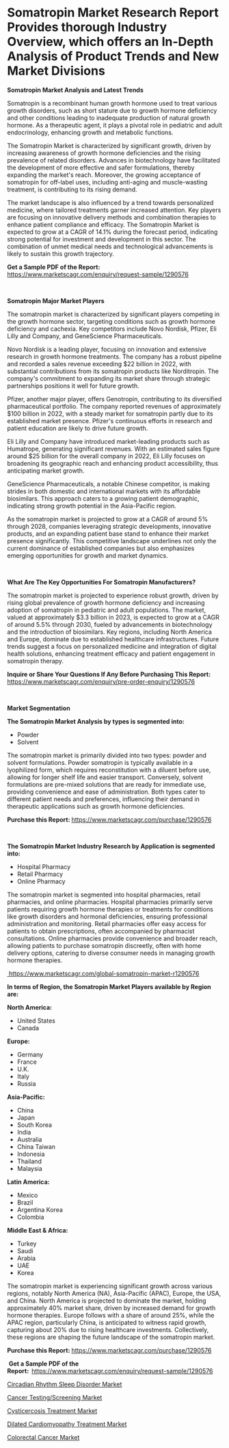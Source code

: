 <p><h1>Somatropin Market Research Report Provides thorough Industry Overview, which offers an In-Depth Analysis of Product Trends and New Market Divisions</h1></p><p><strong>Somatropin Market Analysis and Latest Trends</strong></p>
<p><p>Somatropin is a recombinant human growth hormone used to treat various growth disorders, such as short stature due to growth hormone deficiency and other conditions leading to inadequate production of natural growth hormone. As a therapeutic agent, it plays a pivotal role in pediatric and adult endocrinology, enhancing growth and metabolic functions.</p><p>The Somatropin Market is characterized by significant growth, driven by increasing awareness of growth hormone deficiencies and the rising prevalence of related disorders. Advances in biotechnology have facilitated the development of more effective and safer formulations, thereby expanding the market's reach. Moreover, the growing acceptance of somatropin for off-label uses, including anti-aging and muscle-wasting treatment, is contributing to its rising demand.</p><p>The market landscape is also influenced by a trend towards personalized medicine, where tailored treatments garner increased attention. Key players are focusing on innovative delivery methods and combination therapies to enhance patient compliance and efficacy. The Somatropin Market is expected to grow at a CAGR of 14.1% during the forecast period, indicating strong potential for investment and development in this sector. The combination of unmet medical needs and technological advancements is likely to sustain this growth trajectory.</p></p>
<p><strong>Get a Sample PDF of the Report:&nbsp;</strong> <a href="https://www.marketscagr.com/enquiry/request-sample/1290576?utm_campaign=2010&utm_medium=2&utm_source=Github&utm_content=ia&utm_term=03032025&utm_id=somatropin">https://www.marketscagr.com/enquiry/request-sample/1290576</a></p>
<p>&nbsp;</p>
<p><strong>Somatropin Major Market Players</strong></p>
<p><p>The somatropin market is characterized by significant players competing in the growth hormone sector, targeting conditions such as growth hormone deficiency and cachexia. Key competitors include Novo Nordisk, Pfizer, Eli Lilly and Company, and GeneScience Pharmaceuticals.</p><p>Novo Nordisk is a leading player, focusing on innovation and extensive research in growth hormone treatments. The company has a robust pipeline and recorded a sales revenue exceeding $22 billion in 2022, with substantial contributions from its somatropin products like Norditropin. The company's commitment to expanding its market share through strategic partnerships positions it well for future growth.</p><p>Pfizer, another major player, offers Genotropin, contributing to its diversified pharmaceutical portfolio. The company reported revenues of approximately $100 billion in 2022, with a steady market for somatropin partly due to its established market presence. Pfizer's continuous efforts in research and patient education are likely to drive future growth.</p><p>Eli Lilly and Company have introduced market-leading products such as Humatrope, generating significant revenues. With an estimated sales figure around $25 billion for the overall company in 2022, Eli Lilly focuses on broadening its geographic reach and enhancing product accessibility, thus anticipating market growth.</p><p>GeneScience Pharmaceuticals, a notable Chinese competitor, is making strides in both domestic and international markets with its affordable biosimilars. This approach caters to a growing patient demographic, indicating strong growth potential in the Asia-Pacific region.</p><p>As the somatropin market is projected to grow at a CAGR of around 5% through 2028, companies leveraging strategic developments, innovative products, and an expanding patient base stand to enhance their market presence significantly. This competitive landscape underlines not only the current dominance of established companies but also emphasizes emerging opportunities for growth and market dynamics.</p></p>
<p>&nbsp;</p>
<p><strong>What Are The Key Opportunities For Somatropin Manufacturers?</strong></p>
<p><p>The somatropin market is projected to experience robust growth, driven by rising global prevalence of growth hormone deficiency and increasing adoption of somatropin in pediatric and adult populations. The market, valued at approximately $3.3 billion in 2023, is expected to grow at a CAGR of around 5.5% through 2030, fueled by advancements in biotechnology and the introduction of biosimilars. Key regions, including North America and Europe, dominate due to established healthcare infrastructures. Future trends suggest a focus on personalized medicine and integration of digital health solutions, enhancing treatment efficacy and patient engagement in somatropin therapy.</p></p>
<p><strong>Inquire or Share Your Questions If Any Before Purchasing This Report:</strong> <a href="https://www.marketscagr.com/enquiry/pre-order-enquiry/1290576?utm_campaign=2010&utm_medium=2&utm_source=Github&utm_content=ia&utm_term=03032025&utm_id=somatropin">https://www.marketscagr.com/enquiry/pre-order-enquiry/1290576</a></p>
<p>&nbsp;</p>
<p><strong>Market Segmentation</strong></p>
<p><strong>The Somatropin Market Analysis by types is segmented into:</strong></p>
<p><ul><li>Powder</li><li>Solvent</li></ul></p>
<p><p>The somatropin market is primarily divided into two types: powder and solvent formulations. Powder somatropin is typically available in a lyophilized form, which requires reconstitution with a diluent before use, allowing for longer shelf life and easier transport. Conversely, solvent formulations are pre-mixed solutions that are ready for immediate use, providing convenience and ease of administration. Both types cater to different patient needs and preferences, influencing their demand in therapeutic applications such as growth hormone deficiencies.</p></p>
<p><strong>Purchase this Report:&nbsp;</strong><a href="https://www.marketscagr.com/purchase/1290576?utm_campaign=2010&utm_medium=2&utm_source=Github&utm_content=ia&utm_term=03032025&utm_id=somatropin">https://www.marketscagr.com/purchase/1290576</a></p>
<p>&nbsp;</p>
<p><strong>The Somatropin Market Industry Research by Application is segmented into:</strong></p>
<p><ul><li>Hospital Pharmacy</li><li>Retail Pharmacy</li><li>Online Pharmacy</li></ul></p>
<p><p>The somatropin market is segmented into hospital pharmacies, retail pharmacies, and online pharmacies. Hospital pharmacies primarily serve patients requiring growth hormone therapies or treatments for conditions like growth disorders and hormonal deficiencies, ensuring professional administration and monitoring. Retail pharmacies offer easy access for patients to obtain prescriptions, often accompanied by pharmacist consultations. Online pharmacies provide convenience and broader reach, allowing patients to purchase somatropin discreetly, often with home delivery options, catering to diverse consumer needs in managing growth hormone therapies.</p></p>
<p><a href="https://www.marketscagr.com/global-somatropin-market-r1290576?utm_campaign=2010&utm_medium=2&utm_source=Github&utm_content=ia&utm_term=03032025&utm_id=somatropin">&nbsp;https://www.marketscagr.com/global-somatropin-market-r1290576</a></p>
<p><strong>In terms of Region, the Somatropin Market Players available by Region are:</strong></p>
<p>
    <p> <strong> North America: </strong>
        <ul>
            <li>United States</li>
            <li>Canada</li>
        </ul>
        </p> 
    <p> <strong> Europe: </strong>
        <ul>
            <li>Germany</li>
            <li>France</li>
            <li>U.K.</li>
            <li>Italy</li>
            <li>Russia</li>
        </ul>
        </p> 
    <p> <strong> Asia-Pacific: </strong>
        <ul>
            <li>China</li>
            <li>Japan</li>
            <li>South Korea</li>
            <li>India</li>
            <li>Australia</li>
            <li>China Taiwan</li>
            <li>Indonesia</li>
            <li>Thailand</li>
            <li>Malaysia</li>
        </ul>
        </p> 
    <p> <strong> Latin America: </strong>
        <ul>
            <li>Mexico</li>
            <li>Brazil</li>
            <li>Argentina Korea</li>
            <li>Colombia</li>
        </ul>
        </p> 
    <p> <strong> Middle East & Africa: </strong>
        <ul>
            <li>Turkey</li>
            <li>Saudi</li>
            <li>Arabia</li>
            <li>UAE</li>
            <li>Korea</li>
        </ul>
    </p>
    </p>
<p><p>The somatropin market is experiencing significant growth across various regions, notably North America (NA), Asia-Pacific (APAC), Europe, the USA, and China. North America is projected to dominate the market, holding approximately 40% market share, driven by increased demand for growth hormone therapies. Europe follows with a share of around 25%, while the APAC region, particularly China, is anticipated to witness rapid growth, capturing about 20% due to rising healthcare investments. Collectively, these regions are shaping the future landscape of the somatropin market.</p></p>
<p><strong>Purchase this Report: </strong><a href="https://www.marketscagr.com/purchase/1290576?utm_campaign=2010&utm_medium=2&utm_source=Github&utm_content=ia&utm_term=03032025&utm_id=somatropin">https://www.marketscagr.com/purchase/1290576</a></p>
<p>&nbsp;<strong>Get a Sample PDF of the Report:&nbsp;&nbsp;</strong><a href="https://www.marketscagr.com/enquiry/request-sample/1290576?utm_campaign=2010&utm_medium=2&utm_source=Github&utm_content=ia&utm_term=03032025&utm_id=somatropin">https://www.marketscagr.com/enquiry/request-sample/1290576</a></p>
<p><strong></strong></p>
<p><p><a href="https://github.com/lydiadrauth5/Market-Research-Report-List-1/blob/main/circadian-rhythm-sleep-disorder-market.md?utm_campaign=2010&utm_medium=2&utm_source=Github&utm_content=ia&utm_term=03032025&utm_id=somatropin">Circadian Rhythm Sleep Disorder Market</a></p><p><a href="https://github.com/dukawashviro/Market-Research-Report-List-1/blob/main/cancer-testingscreening-market.md?utm_campaign=2010&utm_medium=2&utm_source=Github&utm_content=ia&utm_term=03032025&utm_id=somatropin">Cancer Testing/Screening Market</a></p><p><a href="https://github.com/sofayahoo2023/Market-Research-Report-List-7/blob/main/cysticercosis-treatment-market.md?utm_campaign=2010&utm_medium=2&utm_source=Github&utm_content=ia&utm_term=03032025&utm_id=somatropin">Cysticercosis Treatment Market</a></p><p><a href="https://github.com/joannesouthgate/Market-Research-Report-List-5/blob/main/dilated-cardiomyopathy-treatment-market.md?utm_campaign=2010&utm_medium=2&utm_source=Github&utm_content=ia&utm_term=03032025&utm_id=somatropin">Dilated Cardiomyopathy Treatment Market</a></p><p><a href="https://github.com/rembaentin6f/Market-Research-Report-List-1/blob/main/colorectal-cancer-market.md?utm_campaign=2010&utm_medium=2&utm_source=Github&utm_content=ia&utm_term=03032025&utm_id=somatropin">Colorectal Cancer Market</a></p></p>